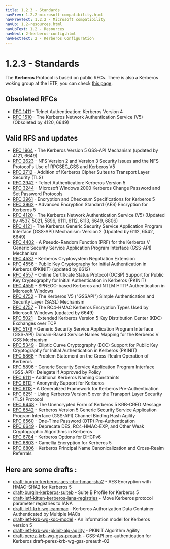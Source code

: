```yaml
---
title: 1.2.3 - Standards
navPrev: 1.2.2-microsoft-compatibility.html
navPrevText: 1.2.2 - Microsoft compatibility
navUp: 1.2-resources.html
navUpText: 1.2 - Resources
navNext: 2-kerberos-config.html
navNextText: 2 - Kerberos Configuration
---
```


# 1.2.3 - Standards

The **Kerberos** Protocol is based on public RFCs. There is also a Kerberos woking group at the IETF, you can check [this page](http://datatracker.ietf.org/wg/krb-wg/).

## Obsoleted RFCs

* [RFC 1411](http://www.ietf.org/rfc/rfc1411.txt) - Telnet Authentication: Kerberos Version 4
* [RFC 1510](http://www.ietf.org/rfc/rfc1510.txt) - The Kerberos Network Authentication Service (V5)  (Obsoleted by 4120, 6649)

## Valid RFS and updates 

* [RFC 1964](http://www.ietf.org/rfc/rfc1964.txt) - The Kerberos Version 5 GSS-API Mechanism (updated by 4121, 6649)
* [RFC 2623](http://www.ietf.org/rfc/rfc2623.txt) - NFS Version 2 and Version 3 Security Issues and the NFS Protocol's Use of RPCSEC_GSS and Kerberos V5
* [RFC 2712](http://www.ietf.org/rfc/rfc2712.txt) - Addition of Kerberos Cipher Suites to Transport Layer Security (TLS)
* [RFC 2942](http://www.ietf.org/rfc/rfc2942.txt) - Telnet Authentication: Kerberos Version 5
* [RFC 3244](http://www.ietf.org/rfc/rfc3244.txt) - Microsoft Windows 2000 Kerberos Change Password and Set Password Protocols
* [RFC 3961](http://www.ietf.org/rfc/rfc3961.txt) - Encryption and Checksum Specifications for Kerberos 5
* [RFC 3962](http://www.ietf.org/rfc/rfc3962.txt) - Advanced Encryption Standard (AES) Encryption for Kerberos 5
* [RFC 4120](http://www.ietf.org/rfc/rfc4120.txt) - The Kerberos Network Authentication Service (V5)  (Updated by 4537, 5021, 5896, 6111, 6112, 6113, 6649, 6806)
* [RFC 4121](http://www.ietf.org/rfc/rfc4121.txt) - The Kerberos Generic Security Service Application Program Interface (GSS-API) Mechanism: Version 2 (Updated by 6112, 6542, 6649)
* [RFC 4402](http://www.ietf.org/rfc/rfc4402.txt) - A Pseudo-Random Function (PRF) for the Kerberos V Generic Security Service Application Program Interface (GSS-API) Mechanism
* [RFC 4537](http://www.ietf.org/rfc/rfc4537.txt) - Kerberos Cryptosystem Negotiation Extension
* [RFC 4556](http://www.ietf.org/rfc/rfc4556.txt) - Public Key Cryptography for Initial Authentication in Kerberos (PKINIT) (updated by 6612)
* [RFC 4557](http://www.ietf.org/rfc/rfc4557.txt) - Online Certificate Status Protocol (OCSP) Support for Public Key Cryptography for Initial Authentication in Kerberos (PKINIT)
* [RFC 4559](http://www.ietf.org/rfc/rfc4559.txt) - SPNEGO-based Kerberos and NTLM HTTP Authentication in Microsoft Windows
* [RFC 4752](http://www.ietf.org/rfc/rfc4752.txt) - The Kerberos V5 ("GSSAPI") Simple Authentication and Security Layer (SASL) Mechanism
* [RFC 4757](http://www.ietf.org/rfc/rfc4757.txt) - The RC4-HMAC Kerberos Encryption Types Used by Microsoft Windows (updated by 6649)
* [RFC 5021](http://www.ietf.org/rfc/rfc5021.txt) - Extended Kerberos Version 5 Key Distribution Center (KDC) Exchanges over TCP
* [RFC 5179](http://www.ietf.org/rfc/rfc5179.txt) - Generic Security Service Application Program Interface (GSS-API) Domain-Based Service Names Mapping for the Kerberos V GSS Mechanism
* [RFC 5349](http://www.ietf.org/rfc/rfc5349.txt) - Elliptic Curve Cryptography (ECC) Support for Public Key Cryptography for Initial Authentication in Kerberos (PKINIT)
* [RFC 5868](http://www.ietf.org/rfc/rfc5868.txt) - Problem Statement on the Cross-Realm Operation of Kerberos
* [RFC 5896](http://www.ietf.org/rfc/rfc5896.txt) - Generic Security Service Application Program Interface (GSS-API): Delegate if Approved by Policy
* [RFC 6111](http://www.ietf.org/rfc/rfc6111.txt) - Additional Kerberos Naming Constraints
* [RFC 6112](http://www.ietf.org/rfc/rfc6112.txt) - Anonymity Support for Kerberos
* [RFC 6113](http://www.ietf.org/rfc/rfc6113.txt) - A Generalized Framework for Kerberos Pre-Authentication
* [RFC 6251](http://www.ietf.org/rfc/rfc6251.txt) - Using Kerberos Version 5 over the Transport Layer Security (TLS) Protocol
* [RFC 6448](http://www.ietf.org/rfc/rfc6448.txt) - The Unencrypted Form of Kerberos 5 KRB-CRED Message
* [RFC 6542](http://www.ietf.org/rfc/rfc6542.txt) - Kerberos Version 5 Generic Security Service Application Program Interface (GSS-API) Channel Binding Hash Agility
* [RFC 6560](http://www.ietf.org/rfc/rfc6560.txt) - One-Time Password (OTP) Pre-Authentication
* [RFC 6649](http://www.ietf.org/rfc/rfc6649.txt) - Deprecate DES, RC4-HMAC-EXP, and Other Weak Cryptographic Algorithms in Kerberos
* [RFC 6784](http://www.ietf.org/rfc/rfc6784.txt) - Kerberos Options for DHCPv6
* [RFC 6803](http://www.ietf.org/rfc/rfc6803.txt) - Camellia Encryption for Kerberos 5
* [RFC 6806](http://www.ietf.org/rfc/rfc6806.txt) - Kerberos Principal Name Canonicalization and Cross-Realm Referrals

## Here are some drafts :

* [draft-burgin-kerberos-aes-cbc-hmac-sha2](http://www.ietf.org/id/draft-burgin-kerberos-aes-cbc-hmac-sha2-02.txt) - AES Encryption with HMAC-SHA2 for Kerberos 5
* [draft-burgin-kerberos-suiteb](http://www.ietf.org/id/draft-burgin-kerberos-suiteb-01.txt) - Suite B Profile for Kerberos 5
* [draft-ietf-kitten-kerberos-iana-registries](http://www.ietf.org/id/draft-ietf-kitten-kerberos-iana-registries-00.txt) - Move Kerberos protocol parameter registries to IANA
* [draft-ietf-krb-wg-cammac](http://www.ietf.org/id/draft-ietf-krb-wg-cammac-03.txt) - Kerberos Authorization Data Container Authenticated by Multiple MACs
* [draft-ietf-krb-wg-kdc-model](http://www.ietf.org/id/draft-ietf-krb-wg-kdc-model-16.txt) - An information model for Kerberos version 5
* [draft-ietf-krb-wg-pkinit-alg-agility](http://www.ietf.org/id/draft-ietf-krb-wg-pkinit-alg-agility-07.txt) - PKINIT Algorithm Agility
* [draft-perez-krb-wg-gss-preauth](http://www.ietf.org/id/draft-perez-krb-wg-gss-preauth-02.txt) - GSS-API pre-authentication for Kerberos draft-perez-krb-wg-gss-preauth-02